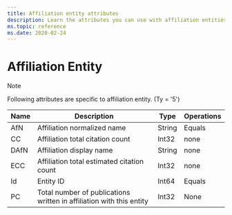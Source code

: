 ```yaml
---
title: Affiliation entity attributes
description: Learn the attributes you can use with affiliation entities in the Project Academic Knowledge API.
ms.topic: reference
ms.date: 2020-02-24
---
```


# Affiliation Entity

> [!NOTE]
> Following attributes are specific to affiliation entity. (Ty = '5')

Name | Description | Type | Operations
--- | --- | --- | ---
AfN | Affiliation normalized name  | String  | Equals
CC | Affiliation total citation count  | Int32  | none 
DAfN | Affiliation display name  | String  | none
ECC | Affiliation total estimated citation count  | Int32  | none
Id | Entity ID  | Int64  | Equals
PC | Total number of publications written in affiliation with this entity | Int32 | None
